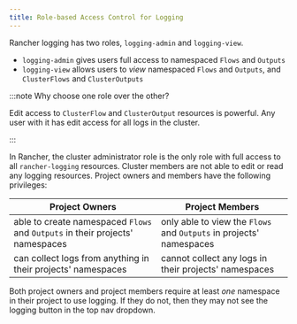 ```yaml
---
title: Role-based Access Control for Logging
---
```


Rancher logging has two roles, `logging-admin` and `logging-view`.

- `logging-admin` gives users full access to namespaced `Flows` and `Outputs`
- `logging-view` allows users to *view* namespaced `Flows` and `Outputs`, and `ClusterFlows` and `ClusterOutputs`

:::note Why choose one role over the other?

Edit access to `ClusterFlow` and `ClusterOutput` resources is powerful. Any user with it has edit access for all logs in the cluster.

:::

In Rancher, the cluster administrator role is the only role with full access to all `rancher-logging` resources. Cluster members are not able to edit or read any logging resources. Project owners and members have the following privileges:

Project Owners | Project Members
--- | ---
able to create namespaced `Flows` and `Outputs` in their projects' namespaces | only able to view the `Flows` and `Outputs` in projects' namespaces
can collect logs from anything in their projects' namespaces | cannot collect any logs in their projects' namespaces

Both project owners and project members require at least *one* namespace in their project to use logging. If they do not, then they may not see the logging button in the top nav dropdown.